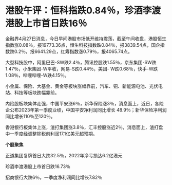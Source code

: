 # 港股午评：恒科指跌0.84％，珍酒李渡港股上市首日跌16％

金融界4月27日消息，今日早间港股市场低开维持震荡，截至午间收盘，港股恒生指数涨0.08％，报19773.36点，恒生科技指数跌0.84％，报3839.54点，国企指数跌0.2％，报6641.29点，红筹指数涨0.79％，报4065.74点。

大型科技股中，阿里巴巴-SW跌2.4％，腾讯控股跌1.55％，京东集团-SW跌1.47％，小米集团-W平收，网易-S跌0.44％，美团-
W跌0.68％，快手-W跌1.08％，哔哩哔哩-W跌4.15％。

小金属、保险、大基金、黄金等板块涨幅靠前，汽车、铜、新能源电池、光伏电站、科技等板块跌幅靠前。

内险股板块集体走强，中国平安涨6％，新华保险涨3％，消息面上，近日，各险企公布2023年第一季度业绩，中国平安净利润同比增长
48.9％；新华保险净利润同比增长110％至120％。

香港银行板集体上涨，渣打集团涨3.8％，汇丰控股涨近2％，消息面上，渣打盘中一季度经调整除税前利润17.1亿美元超预期。

**个股聚焦**

正道集团复牌首日大跌32.5％，2022年净亏损达6.2亿港元

珍酒李渡港股上市首日跌16.73％

招商银行大跌6％，一季度净利润同比增长7.82％

